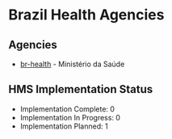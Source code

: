 # Brazil Health Agencies

## Agencies

- [br-health](br-health/index.md) - Ministério da Saúde

## HMS Implementation Status

- Implementation Complete: 0
- Implementation In Progress: 0
- Implementation Planned: 1
